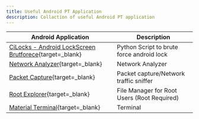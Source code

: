 ```yaml
---
title: Useful Android PT Application
description: Collaction of useful Android PT application
---
```


| Android Application                                                                                                                                                | Description                                 |
| ------------------------------------------------------------------------------------------------------------------------------------------------------------------ | ------------------------------------------- |
| [CiLocks - Android LockScreen Brutforece](https://github.com/tegal1337/CiLocks){target=\_blank}                                                                    | Python Script to brute force android lock   |
| [Network Analyzer](https://play.google.com/store/apps/details?id=net.techet.netanalyzerlite.an){target=\_blank}                                                    | Network Analyzer                            |
| [Packet Capture](https://www.apkmirror.com/apk/grey-shirts/packet-capture/packet-capture-1-4-7-release/packet-capture-1-4-7-android-apk-download/){target=\_blank} | Packet capture/Network traffic sniffer      |
| [Root Explorer](https://play.google.com/store/apps/details?id=com.speedsoftware.rootexplorer){target=\_blank}                                                      | File Manager for Root Users (Root Required) |
| [Material Terminal](https://play.google.com/store/apps/details?id=yarolegovich.materialterminal&hl=en){target=\_blank}                                             | Terminal                                    |
